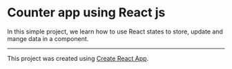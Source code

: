 # Counter app using React js

In this simple project, we learn how to use React states to store, update and mange data in a component. 

---
This project was created using [Create React App](https://github.com/facebook/create-react-app).
